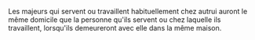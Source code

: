   
 Les majeurs qui servent ou travaillent habituellement chez autrui auront le même domicile que la personne qu'ils servent ou chez laquelle ils travaillent, lorsqu'ils demeureront avec elle dans la même maison.  

  
